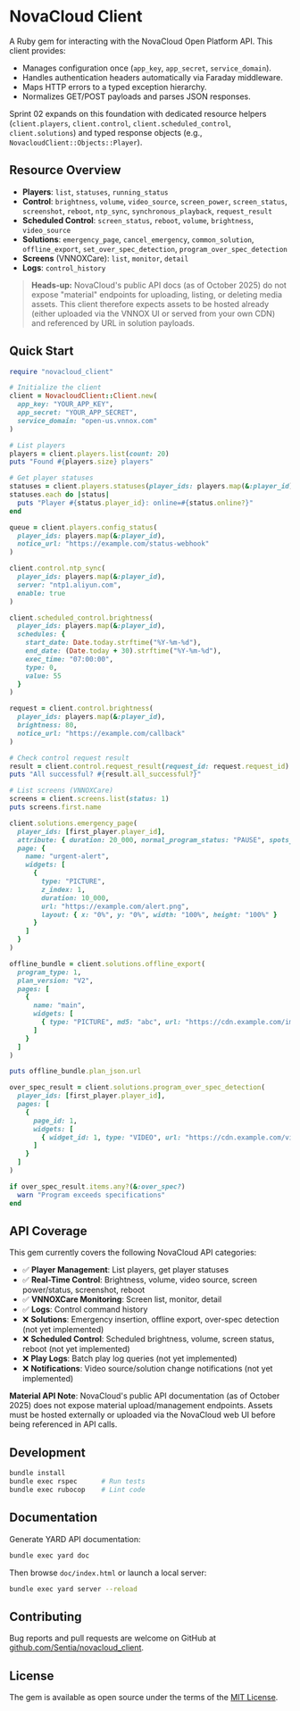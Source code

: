 # NovaCloud Client

A Ruby gem for interacting with the NovaCloud Open Platform API. This client provides:

- Manages configuration once (`app_key`, `app_secret`, `service_domain`).
- Handles authentication headers automatically via Faraday middleware.
- Maps HTTP errors to a typed exception hierarchy.
- Normalizes GET/POST payloads and parses JSON responses.

 Sprint 02 expands on this foundation with dedicated resource helpers (`client.players`, `client.control`, `client.scheduled_control`, `client.solutions`) and typed response objects (e.g., `NovacloudClient::Objects::Player`).

## Resource Overview

- **Players**: `list`, `statuses`, `running_status`
- **Control**: `brightness`, `volume`, `video_source`, `screen_power`, `screen_status`, `screenshot`, `reboot`, `ntp_sync`, `synchronous_playback`, `request_result`
- **Scheduled Control**: `screen_status`, `reboot`, `volume`, `brightness`, `video_source`
- **Solutions**: `emergency_page`, `cancel_emergency`, `common_solution`, `offline_export`, `set_over_spec_detection`, `program_over_spec_detection`
- **Screens** (VNNOXCare): `list`, `monitor`, `detail`
- **Logs**: `control_history`

> **Heads-up:** NovaCloud's public API docs (as of October 2025) do not expose
> "material" endpoints for uploading, listing, or deleting media assets. This
> client therefore expects assets to be hosted already (either uploaded via the
> VNNOX UI or served from your own CDN) and referenced by URL in solution
> payloads.

## Quick Start

```ruby
require "novacloud_client"

# Initialize the client
client = NovacloudClient::Client.new(
  app_key: "YOUR_APP_KEY",
  app_secret: "YOUR_APP_SECRET",
  service_domain: "open-us.vnnox.com"
)

# List players
players = client.players.list(count: 20)
puts "Found #{players.size} players"

# Get player statuses
statuses = client.players.statuses(player_ids: players.map(&:player_id))
statuses.each do |status|
  puts "Player #{status.player_id}: online=#{status.online?}"
end

queue = client.players.config_status(
  player_ids: players.map(&:player_id),
  notice_url: "https://example.com/status-webhook"
)

client.control.ntp_sync(
  player_ids: players.map(&:player_id),
  server: "ntp1.aliyun.com",
  enable: true
)

client.scheduled_control.brightness(
  player_ids: players.map(&:player_id),
  schedules: {
    start_date: Date.today.strftime("%Y-%m-%d"),
    end_date: (Date.today + 30).strftime("%Y-%m-%d"),
    exec_time: "07:00:00",
    type: 0,
    value: 55
  }
)

request = client.control.brightness(
  player_ids: players.map(&:player_id),
  brightness: 80,
  notice_url: "https://example.com/callback"
)

# Check control request result
result = client.control.request_result(request_id: request.request_id)
puts "All successful? #{result.all_successful?}"

# List screens (VNNOXCare)
screens = client.screens.list(status: 1)
puts screens.first.name

client.solutions.emergency_page(
  player_ids: [first_player.player_id],
  attribute: { duration: 20_000, normal_program_status: "PAUSE", spots_type: "IMMEDIATELY" },
  page: {
    name: "urgent-alert",
    widgets: [
      {
        type: "PICTURE",
        z_index: 1,
        duration: 10_000,
        url: "https://example.com/alert.png",
        layout: { x: "0%", y: "0%", width: "100%", height: "100%" }
      }
    ]
  }
)

offline_bundle = client.solutions.offline_export(
  program_type: 1,
  plan_version: "V2",
  pages: [
    {
      name: "main",
      widgets: [
        { type: "PICTURE", md5: "abc", url: "https://cdn.example.com/img.jpg" }
      ]
    }
  ]
)

puts offline_bundle.plan_json.url

over_spec_result = client.solutions.program_over_spec_detection(
  player_ids: [first_player.player_id],
  pages: [
    {
      page_id: 1,
      widgets: [
        { widget_id: 1, type: "VIDEO", url: "https://cdn.example.com/video.mp4", width: "3840", height: "2160" }
      ]
    }
  ]
)

if over_spec_result.items.any?(&:over_spec?)
  warn "Program exceeds specifications"
end
```

## API Coverage

This gem currently covers the following NovaCloud API categories:

- ✅ **Player Management**: List players, get player statuses
- ✅ **Real-Time Control**: Brightness, volume, video source, screen power/status, screenshot, reboot
- ✅ **VNNOXCare Monitoring**: Screen list, monitor, detail
- ✅ **Logs**: Control command history
- ❌ **Solutions**: Emergency insertion, offline export, over-spec detection (not yet implemented)
- ❌ **Scheduled Control**: Scheduled brightness, volume, screen status, reboot (not yet implemented)
- ❌ **Play Logs**: Batch play log queries (not yet implemented)
- ❌ **Notifications**: Video source/solution change notifications (not yet implemented)

**Material API Note**: NovaCloud's public API documentation (as of October 2025) does not expose material upload/management endpoints. Assets must be hosted externally or uploaded via the NovaCloud web UI before being referenced in API calls.

## Development

```bash
bundle install
bundle exec rspec      # Run tests
bundle exec rubocop    # Lint code
```

## Documentation

Generate YARD API documentation:

```bash
bundle exec yard doc
```

Then browse `doc/index.html` or launch a local server:

```bash
bundle exec yard server --reload
```

## Contributing

Bug reports and pull requests are welcome on GitHub at [github.com/Sentia/novacloud_client](https://github.com/Sentia/novacloud_client).

## License

The gem is available as open source under the terms of the [MIT License](https://opensource.org/licenses/MIT).
